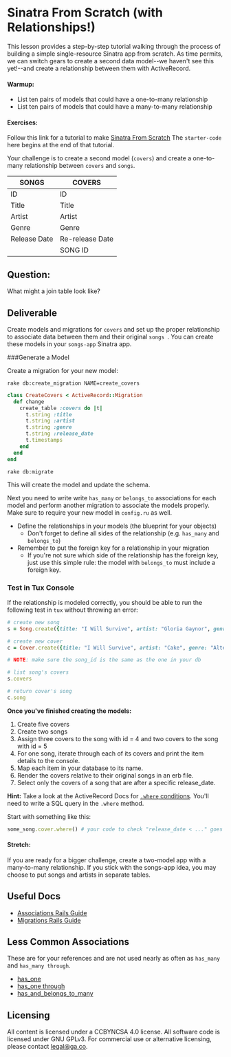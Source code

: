 # Sinatra From Scratch (with Relationships!)

This lesson provides a step-by-step tutorial walking through the process of building a simple single-resource Sinatra app from scratch.
As time permits, we can switch gears to create a second data model--we haven't see this yet!--and create a relationship between them with ActiveRecord.

#### Warmup:

- List ten pairs of models that could have a one-to-many relationship
- List ten pairs of models that could have a many-to-many relationship


#### Exercises:
Follow this link for a tutorial to make [Sinatra From Scratch](sinatra-from-scratch.md)
The `starter-code` here begins at the end of that tutorial.

Your challenge is to create a second model (`covers`) and create a one-to-many relationship between `covers` and `songs`.


SONGS | COVERS
-----|-----
ID | ID
Title | Title
Artist | Artist
Genre | Genre
Release Date | Re-release Date
    | SONG ID


## Question:

What might a join table look like?


## Deliverable 

Create models and migrations for `covers` and set up the proper relationship to associate data between them and their original `songs `. You can create these models in your `songs-app` Sinatra app. 

###Generate a Model

Create a migration for your new model:

```
rake db:create_migration NAME=create_covers

```

```ruby
class CreateCovers < ActiveRecord::Migration
  def change
    create_table :covers do |t|
      t.string :title 
      t.string :artist 
      t.string :genre
      t.string :release_date
      t.timestamps
    end
  end
end

```

```
rake db:migrate

```

This will create the model and update the schema.

Next you need to write write `has_many` or `belongs_to` associations for each model and perform another migration to associate the models properly. Make sure to require your new model in `config.ru` as well.

  * Define the relationships in your models (the blueprint for your objects)
    * Don't forget to define all sides of the relationship (e.g. `has_many` and `belongs_to`)
  * Remember to put the foreign key for a relationship in your migration
    * If you're not sure which side of the relationship has the foreign key, just use this simple rule: the model with `belongs_to` must include a foreign key.


### Test in Tux Console

If the relationship is modeled correctly, you should be able to run the following test in `tux` without throwing an error:

```ruby
# create new song
s = Song.create({title: "I Will Survive", artist: "Gloria Gaynor", genre: "Disco", release_date: "1978"})

# create new cover
c = Cover.create({title: "I Will Survive", artist: "Cake", genre: "Alternative Rock", release_date: "1996", song_id: 5})

# NOTE: make sure the song_id is the same as the one in your db

# list song's covers
s.covers

# return cover's song
c.song

```

**Once you've finished creating the models:**
1. Create five covers
2. Create two songs
3. Assign three covers to the song with id = 4 and two covers to the song with id = 5
4. For one song, iterate through each of its covers and print the item details to the console.
5. Map each item in your database to its name.
6. Render the covers relative to their original songs in an erb file.
7. Select only the covers of a song that are after a specific release_date.

**Hint:** Take a look at the ActiveRecord Docs for <a href="http://guides.rubyonrails.org/active_record_querying.html#conditions" target="_blank">`.where` conditions</a>. You'll need to write a SQL query in the `.where` method.

Start with something like this:

```ruby
some_song.cover.where() # your code to check "release_date < ..." goes inside the ()
```

#### Stretch:
If you are ready for a bigger challenge, create a two-model app with a many-to-many relationship. If you stick with the songs-app idea, you may choose to put songs and artists in separate tables.



## Useful Docs

* <a href="http://guides.rubyonrails.org/association_basics.html" target="_blank">Associations Rails Guide</a>
* <a href="http://edgeguides.rubyonrails.org/active_record_migrations.html" target="_blank">Migrations Rails Guide</a>

## Less Common Associations

These are for your references and are not used nearly as often as `has_many` and `has_many through`.

  * <a href="http://guides.rubyonrails.org/association_basics.html#the-has-one-association" target="_blank">has_one</a>
  * <a href="http://guides.rubyonrails.org/association_basics.html#the-has-one-through-association" target="_blank">has_one through</a>
  * <a href="http://guides.rubyonrails.org/association_basics.html#has-and-belongs-to-many-association-reference" target="_blank">has_and_belongs_to_many</a>


## Licensing
All content is licensed under a CC­BY­NC­SA 4.0 license.
All software code is licensed under GNU GPLv3. For commercial use or alternative licensing, please contact legal@ga.co.